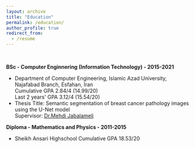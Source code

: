 ```yaml
---
layout: archive
title: "Education"
permalink: /education/
author_profile: true
redirect_from:
  - /resume
---
```

<br>

**BSc - Computer Enginnering (Information Technology) - 2015-2021**
* Department of Computer Engineering, Islamic Azad University, Najafabad Branch, Esfahan, Iran <br>
Cumulative GPA 2.84/4 (14.99/20)<br>
Last 2 years' GPA 3.12/4 (15.54/20)<br>
* Thesis Title: Semantic segmentation of breast cancer pathology images using the U-Net model <br>
Supervisor: [Dr.Mehdi Jabalameli](https://research.iaun.ac.ir/pd/jabalameli/) <br>

**Diploma - Mathematics and Physics - 2011-2015**
* Sheikh Ansari Highschool
Cumulative GPA 18.53/20


